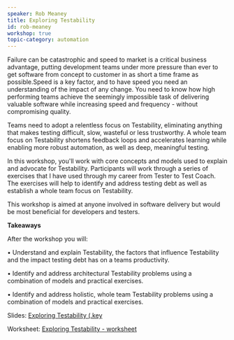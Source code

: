 ```yaml
---
speaker: Rob Meaney
title: Exploring Testability
id: rob-meaney
workshop: true
topic-category: automation
---
```

Failure can be catastrophic and speed to market is a critical business advantage, putting development teams under more
pressure than ever to get software from concept to customer in as short a time frame as possible.Speed is a key factor,
and to have speed you need an understanding of the impact of any change.
You need to know how high performing teams achieve the seemingly impossible task of delivering valuable software while
increasing speed and frequency - without compromising quality.

Teams need to adopt a relentless focus on Testability, eliminating anything that makes testing difficult, slow, wasteful or less trustworthy.
A whole team focus on Testability shortens feedback loops and accelerates learning while enabling more robust
automation, as well as deep, meaningful testing.

In this workshop, you'll work with core concepts and models used to explain and advocate for Testability. Participants
will work through a series of exercises that I have used through my career from Tester to Test Coach. The exercises will
help to identify and address testing debt as well as establish a whole team focus on Testability.

This workshop is aimed at anyone involved in software delivery but would be most beneficial for developers and testers.

**Takeaways** 

After the workshop you will:

•	Understand and explain Testability, the factors that influence Testability and the impact testing debt has on a teams
productivity.

•	Identify and address architectural Testability problems using a combination of models and practical exercises.

•	Identify and address holistic, whole team Testability problems using a combination of models and practical exercises.


Slides: [Exploring Testability (.key](https://europeantestingconference.eu/slides20/AmsterdamTestabilityWorkshop.key)

Worksheet: [Exploring Testability - worksheet](https://europeantestingconference.eu/slides20/WORKSHEETv0.3.png)
